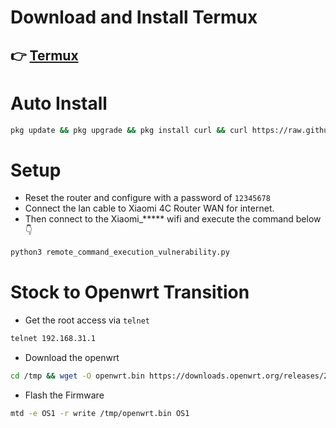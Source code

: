 # Download and Install Termux

## 👉 [Termux](https://github.com/termux/termux-app/releases/download/v0.118.1/termux-app_v0.118.1+github-debug_universal.apk)

# Auto Install

```sh
pkg update && pkg upgrade && pkg install curl && curl https://raw.githubusercontent.com/xiv3r/termux-openwrt-invasion/refs/heads/main/openwrt-invasion.sh > openwrt-invasion.sh && sh openwrt-invasion.sh
```

# Setup
- Reset the router and configure with a password of `12345678`
- Connect the lan cable to Xiaomi 4C Router WAN for internet.
- Then connect to the Xiaomi_***** wifi and execute the command below 👇 

```sh
python3 remote_command_execution_vulnerability.py
```

# Stock to Openwrt Transition
- Get the root access via `telnet`
```sh
telnet 192.168.31.1
```
- Download the openwrt
```sh
cd /tmp && wget -O openwrt.bin https://downloads.openwrt.org/releases/23.05.5/targets/ramips/mt76x8/openwrt-23.05.5-ramips-mt76x8-xiaomi_mi-router-4c-squashfs-sysupgrade.bin
```
- Flash the Firmware
```sh
mtd -e OS1 -r write /tmp/openwrt.bin OS1
```
